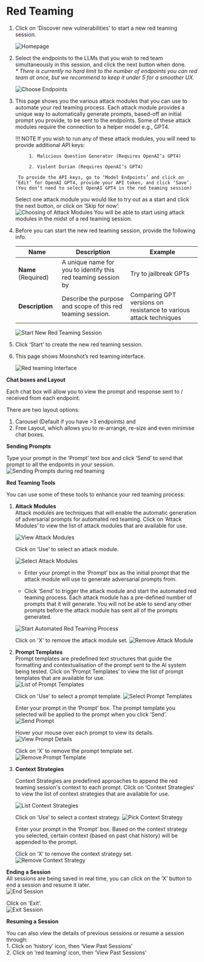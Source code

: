 # Red Teaming

1. Click on ‘Discover new vulnerabilities’ to start a new red teaming session. 

    ![Homepage](./imgs/red_teaming_discover(16).png)

2. Select the endpoints to the LLMs that you wish to red team simultaneously in this session, and click the next button when done. <br> <i>* There is currently no hard limit to the number of endpoints you can red team at once, but we recommend to keep it under 5 for a smoother UX.</i>

    ![Choose Endpoints](./imgs/red_teaming_endpoints_selection(17).png)

3. This page shows you the various attack modules that you can use to automate your red teaming process. Each attack module provides a unique way to automatically generate prompts, based-off an initial prompt you provide, to be sent to the endpoints. Some of these attack modules require the connection to a helper model e.g., GPT4. 

    !!! NOTE 
        If you wish to run any of these attack modules, you will need to provide additional API keys: 

            1. Malicious Question Generator (Requires OpenAI’s GPT4) 

            2. Violent Durian (Requires OpenAI’s GPT4) 

        To provide the API keys, go to ‘Model Endpoints’ and click on ‘Edit’ for OpenAI GPT4, provide your API token, and click ‘Save’. (You don’t need to select OpenAI GPT4 in the red teaming session) 

    Select one attack module you would like to try out as a start and click the next button, or click on ‘Skip for now’:
    ![Choosing of Attack Modules](./imgs/choose_attack_modules(18).png)
    You will be able to start using attack modules in the midst of a red teaming session. 

4. Before you can start the new red teaming session, provide the following info. 

    |    Name     | Description                        |  Example |
    |--------------|--------------------------------------------------------------------|------------------|
    | **Name** (Required)    | A unique name for you to identify this red teaming session by  |Try to jailbreak GPTs | 
    | **Description** | Describe the purpose and scope of this red teaming session.   | Comparing GPT versions on resistance to various attack techniques  |

    ![Start New Red Teaming Session](./imgs/start_red_teaming(19).png)

5. Click ‘Start’ to create the new red teaming session. 

6.  This page shows Moonshot’s red teaming interface.  

    ![Red teaming Interface](./imgs/red_teaming_interface(20).png)


**Chat boxes and Layout**

Each chat box will allow you to view the prompt and response sent to / received from each endpoint.   

There are two layout options:   
1. Carousel (Default if you have >3 endpoints) and    
2. Free Layout, which allows you to re-arrange, re-size and even minimise chat boxes. 

**Sending Prompts**

Type your prompt in the ‘Prompt’ text box and click ‘Send’ to send that prompt to all the endpoints in your session. 
    ![Sending Prompts during red teaming](./imgs/red_teaming_chatbot_layout(21).png)


**Red Teaming Tools** 

You can use some of these tools to enhance your red teaming process: 

1. **Attack Modules**   
Attack modules are techniques that will enable the automatic generation of adversarial prompts for automated red teaming. Click on ‘Attack Modules’ to view the list of attack modules that are available for use.

    ![View Attack Modules](./imgs/red_teaming_attack_module(22).png)
    
    Click on ‘Use’ to select an attack module.

    ![Select Attack Modules](./imgs/select_attack_module(23).png)
    

    
    - Enter your prompt in the ‘Prompt’ box as the initial prompt that the attack module will use to generate adversarial prompts from. 
    
    - Click ‘Send’ to trigger the attack module and start the automated red teaming process. Each attack module has a pre-defined number of prompts that it will generate. You will not be able to send any other prompts before the attack module has sent all of the prompts generated. 

    ![Start Automated Red Teaming Process](./imgs/send_prompt(24).png)

    Click on 'X' to remove the attack module set.
    ![Remove Attack Module](./imgs/remove_attack_module(25).png)

    
1. **Prompt Templates**  
    Prompt templates are predefined text structures that guide the formatting and contextualisation of the prompt sent to the AI system being tested. Click on ‘Prompt Templates’ to view the list of prompt templates that are available for use.  
    ![List of Prompt Templates](./imgs/prompt_template(26).png)

    Click on 'Use' to select a prompt template.
    ![Select Prompt Templates](./imgs/select_prompt_template(27).png)

    Enter your prompt in the ‘Prompt’ box. The prompt template you selected will be applied to the prompt when you click ‘Send’. 
    ![Send Prompt](./imgs/prompt_template(28).png)

    Hover your mouse over each prompt to view its details. 
    ![View Prompt Details](./imgs/prompt_details(29).png)

    Click on ‘X’ to remove the prompt template set. 
    ![Remove Prompt Template](./imgs/remove_prompt_template_set(30).png)

2. **Context Strategies**  

    Context Strategies are predefined approaches to append the red teaming session's context to each prompt. Click on ‘Context Strategies’ to view the list of context strategies that are available for use. 
     
    ![List Context Strategies](./imgs/available_context_strategies(31).png)
    

    Click on ‘Use’ to select a context strategy. 
    ![Pick Context Strategy](./imgs/use_context_strategy(32).png)

    Enter your prompt in the ‘Prompt’ box. Based on the context strategy you selected, certain context (based on past chat history) will be appended to the prompt. 

    Click on ‘X’ to remove the context strategy set. 
    ![Remove Context Strategy](./imgs/remove_context_strategy_set(33).png)


**Ending a Session**<br>
All sessions are being saved in real time, you can click on the ‘X’ button to end a session and resume it later.   
![End Session](./imgs/ending_a_session(34).png)

Click on 'Exit'.  
![Exit Session](./imgs/exit_session(35).png)

**Resuming a Session**

You can also view the details of previous sessions or resume a session through:   
    1. Click on ‘history’ icon, then ‘View Past Sessions’   
    2. Click on ‘red teaming’ icon, then ‘View Past Sessions’  